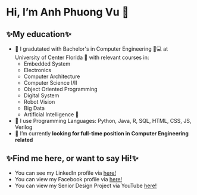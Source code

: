 # Hi, I’m Anh Phuong Vu :wave:

## :sparkles:My education:sparkles: 
- :school: I gradutated with Bachelor's in Computer Engineering :woman::computer: at University of Center Florida :palm_tree: with relevant courses in:
  * Embedded System
  * Electronics 
  * Computer Architecture
  * Computer Science I/II 
  * Object Oriented Programming 
  * Digital System 
  * Robot Vision 
  * Big Data 
  * Artificial Intelligence :robot:
- 👀 I use Programming Languages: 	Python, Java, R,  SQL, HTML, CSS, JS, Verilog
- 🌱 I’m currently **looking for full-time position in Computer Engineering related**
## :sparkles:Find me here, or want to say Hi!:sparkles:
- You can see my LinkedIn profile via [here!](https://www.linkedin.com/in/phuong-anh-vu-503328160/)
- You can view my Facebook profile via [here!](https://www.facebook.com/phuonganh.vu.97/)
- You can view my Senior Design Project via YouTube [here!](https://www.youtube.com/watch?v=KbAZq5ZU__k&feature=youtu.be)


<!---
vpa-991997/vpa-991997 is a ✨ special ✨ repository because its `README.md` (this file) appears on your GitHub profile.
You can click the Preview link to take a look at your changes.
--->
